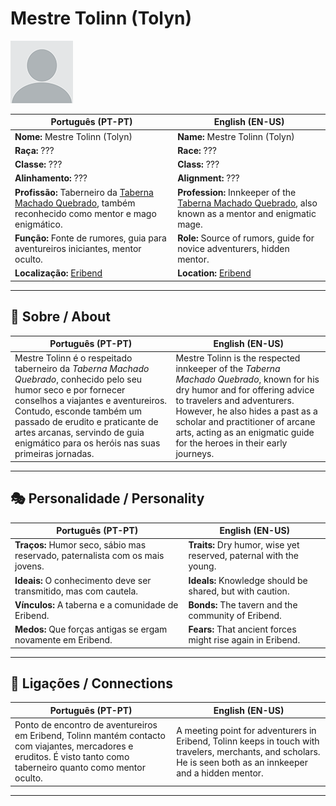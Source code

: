 # Mestre Tolinn (Tolyn)

![Mestre Tolinn](docs/assets/npc/npc_blank.png)

| **Português (PT-PT)** | **English (EN-US)** |
| --------------------- | ------------------- |
| **Nome:** Mestre Tolinn (Tolyn) | **Name:** Mestre Tolinn (Tolyn) |
| **Raça:** ??? | **Race:** ??? |
| **Classe:** ??? | **Class:** ??? |
| **Alinhamento:** ??? | **Alignment:** ??? |
| **Profissão:** Taberneiro da [Taberna Machado Quebrado](taberna_machado_quebrado_(eribend).md), também reconhecido como mentor e mago enigmático. | **Profession:** Innkeeper of the [Taberna Machado Quebrado](taberna_machado_quebrado_(eribend).md), also known as a mentor and enigmatic mage. |
| **Função:** Fonte de rumores, guia para aventureiros iniciantes, mentor oculto. | **Role:** Source of rumors, guide for novice adventurers, hidden mentor. |
| **Localização:** [Eribend](eribend.md) | **Location:** [Eribend](eribend.md) |

---

## 📖 Sobre / About

| **Português (PT-PT)** | **English (EN-US)** |
| --------------------- | ------------------- |
| Mestre Tolinn é o respeitado taberneiro da *Taberna Machado Quebrado*, conhecido pelo seu humor seco e por fornecer conselhos a viajantes e aventureiros. Contudo, esconde também um passado de erudito e praticante de artes arcanas, servindo de guia enigmático para os heróis nas suas primeiras jornadas. | Mestre Tolinn is the respected innkeeper of the *Taberna Machado Quebrado*, known for his dry humor and for offering advice to travelers and adventurers. However, he also hides a past as a scholar and practitioner of arcane arts, acting as an enigmatic guide for the heroes in their early journeys. |

---

## 🎭 Personalidade / Personality

| **Português (PT-PT)** | **English (EN-US)** |
| --------------------- | ------------------- |
| **Traços:** Humor seco, sábio mas reservado, paternalista com os mais jovens. | **Traits:** Dry humor, wise yet reserved, paternal with the young. |
| **Ideais:** O conhecimento deve ser transmitido, mas com cautela. | **Ideals:** Knowledge should be shared, but with caution. |
| **Vínculos:** A taberna e a comunidade de Eribend. | **Bonds:** The tavern and the community of Eribend. |
| **Medos:** Que forças antigas se ergam novamente em Eribend. | **Fears:** That ancient forces might rise again in Eribend. |

---

## 🔗 Ligações / Connections

| **Português (PT-PT)** | **English (EN-US)** |
| --------------------- | ------------------- |
| Ponto de encontro de aventureiros em Eribend, Tolinn mantém contacto com viajantes, mercadores e eruditos. É visto tanto como taberneiro quanto como mentor oculto. | A meeting point for adventurers in Eribend, Tolinn keeps in touch with travelers, merchants, and scholars. He is seen both as an innkeeper and a hidden mentor. |

---
